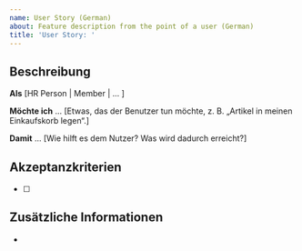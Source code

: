 ```yaml
---
name: User Story (German)
about: Feature description from the point of a user (German)
title: 'User Story: '
---
```

## Beschreibung

**Als** [HR Person | Member | ... ]

**Möchte ich** ...
[Etwas, das der Benutzer tun möchte, z. B. „Artikel in meinen Einkaufskorb legen“.]

**Damit** ...
[Wie hilft es dem Nutzer? Was wird dadurch erreicht?]


## Akzeptanzkriterien
- [ ]

## Zusätzliche Informationen
-  